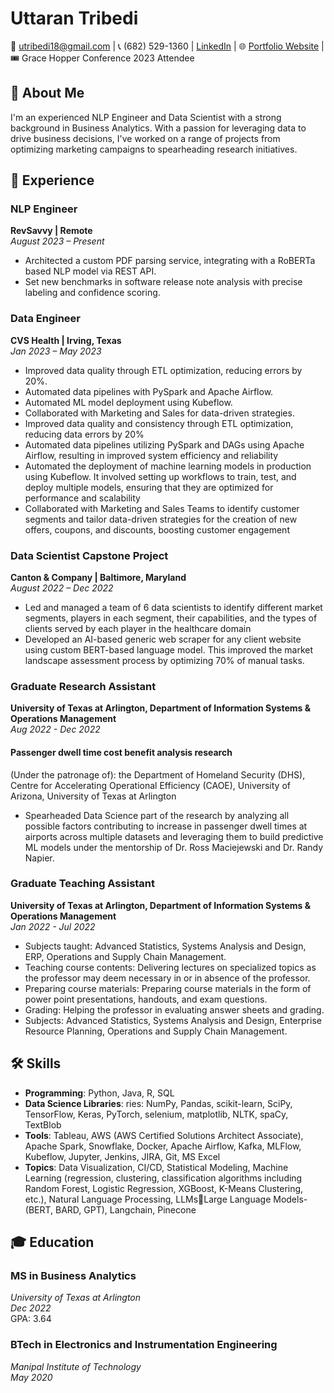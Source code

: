# Uttaran Tribedi

📧 [utribedi18@gmail.com](mailto:utribedi18@gmail.com) | 📞 (682) 529-1360 | [LinkedIn](https://www.linkedin.com/in/uttarantribedi) | 🌐 [Portfolio Website](https://utribedi.github.io/portfolio) | 🎟️ Grace Hopper Conference 2023 Attendee

## 📌 About Me

I'm an experienced NLP Engineer and Data Scientist with a strong background in Business Analytics. With a passion for leveraging data to drive business decisions, I've worked on a range of projects from optimizing marketing campaigns to spearheading research initiatives.

## 💼 Experience

### **NLP Engineer**  
**RevSavvy | Remote**  
*August 2023 – Present*
- Architected a custom PDF parsing service, integrating with a RoBERTa based NLP model via REST API.
- Set new benchmarks in software release note analysis with precise labeling and confidence scoring.

### **Data Engineer**  
**CVS Health | Irving, Texas**  
*Jan 2023 – May 2023*
- Improved data quality through ETL optimization, reducing errors by 20%.
- Automated data pipelines with PySpark and Apache Airflow.
- Automated ML model deployment using Kubeflow.
- Collaborated with Marketing and Sales for data-driven strategies.
- Improved data quality and consistency through ETL optimization, reducing data errors by 20%
- Automated data pipelines utilizing PySpark and DAGs using Apache Airflow, resulting in improved system efficiency and reliability
- Automated the deployment of machine learning models in production using Kubeflow. It involved setting up workflows to train, test, and deploy multiple models, ensuring that they are optimized for performance and scalability
- Collaborated with Marketing and Sales Teams to identify customer segments and tailor data-driven strategies for the creation of new offers, coupons, and discounts, boosting customer engagement


### **Data Scientist Capstone Project**  
**Canton & Company | Baltimore, Maryland**  
*August 2022 – Dec 2022*
- Led and managed a team of 6 data scientists to identify different market segments, players in each segment, their 
capabilities, and the types of clients served by each player in the healthcare domain
- Developed an AI-based generic web scraper for any client website using custom BERT-based language model. This 
improved the market landscape assessment process by optimizing 70% of manual tasks.


### **Graduate Research Assistant**  
**University of Texas at Arlington, Department of Information Systems & Operations Management**  
*Aug 2022 - Dec 2022*
#### Passenger dwell time cost benefit analysis research 
(Under the patronage of):
the Department of Homeland Security (DHS), Centre for Accelerating Operational Efficiency (CAOE), University of Arizona, University of Texas at Arlington 
- Spearheaded Data Science part of the research by analyzing all possible factors contributing to increase in passenger dwell times at airports across multiple datasets and leveraging them to build predictive ML models under the mentorship of Dr. Ross Maciejewski and Dr. Randy Napier.

  
### **Graduate Teaching Assistant**  
**University of Texas at Arlington, Department of Information Systems & Operations Management**  
*Jan 2022 - Jul 2022*
- Subjects taught: Advanced Statistics, Systems Analysis and Design, ERP, Operations and Supply Chain Management.
- Teaching course contents: Delivering lectures on specialized topics as the professor may deem necessary in or in absence of the professor.
- Preparing course materials: Preparing course materials in the form of power point presentations, handouts, and exam questions.
- Grading: Helping the professor in evaluating answer sheets and grading.
- Subjects: Advanced Statistics, Systems Analysis and Design, Enterprise Resource Planning, Operations and Supply Chain Management.


## 🛠 Skills

- **Programming**: Python, Java, R, SQL
- **Data Science Libraries**: ries: NumPy, Pandas, scikit-learn, SciPy, TensorFlow, Keras, PyTorch, selenium, matplotlib, NLTK, spaCy, TextBlob
- **Tools**:  Tableau, AWS (AWS Certified Solutions Architect Associate), Apache Spark, Snowflake, Docker, Apache Airflow, Kafka, MLFlow, Kubeflow, Jupyter, Jenkins, JIRA, Git, MS Excel
- **Topics**: Data Visualization, CI/CD, Statistical Modeling, Machine Learning (regression, clustering, classification algorithms including Random Forest, Logistic Regression, XGBoost, K-Means Clustering, etc.), Natural Language Processing, LLMsLarge Language Models- (BERT, BARD, GPT), Langchain, Pinecone

## 🎓 Education

### **MS in Business Analytics**  
*University of Texas at Arlington*  
*Dec 2022*  
GPA: 3.64

### **BTech in Electronics and Instrumentation Engineering**  
*Manipal Institute of Technology*  
*May 2020*
